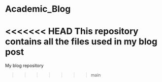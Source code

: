# Academic_Blog
<<<<<<< HEAD
This repository contains all the files used in my blog post
=======
My blog repository
>>>>>>> main
